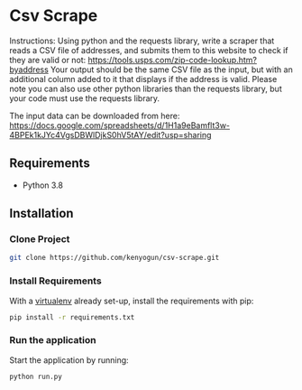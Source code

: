 # Csv Scrape

Instructions: Using python and the requests library, write a scraper that reads a CSV file of addresses, and submits them to this website to check if they are valid or not:
https://tools.usps.com/zip-code-lookup.htm?byaddress
Your output should be the same CSV file as the input, but with an additional column added to it that displays if the address is valid. Please note you can also use other python libraries than the requests library, but your code must use the requests library.

The input data can be downloaded from here:
https://docs.google.com/spreadsheets/d/1H1a9eBamflt3w-4BPEk1kJYc4VgsDBWlDjkS0hV5tAY/edit?usp=sharing



## Requirements

- Python 3.8

## Installation

### Clone Project

```sh
git clone https://github.com/kenyogun/csv-scrape.git
```

### Install Requirements

With a [virtualenv](https://virtualenv.pypa.io/) already set-up, install the requirements with pip:

```sh
pip install -r requirements.txt
```

### Run the application

Start the application by running:

```sh
python run.py
```
